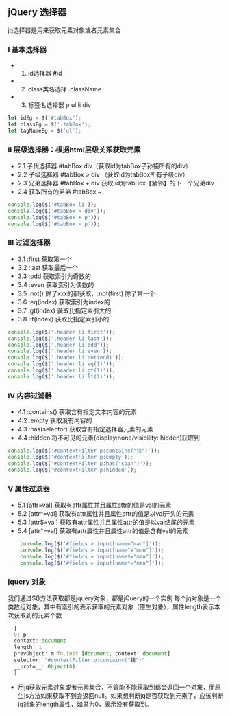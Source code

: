 ## jQuery 选择器

jq选择器是用来获取元素对象或者元素集合


### I 基本选择器

+   1. id选择器  #id
+   2. class类名选择 .className
+   3. 标签名选择器 p ul li div

```javascript
let idEg = $('#tabBox');
let classEg = $('.tabBox');
let tagNameEg = $('ul');
```

### II 层级选择器：根据html层级关系获取元素

+   2.1 子代选择器 #tabBox div（获取id为tabBox子孙袋所有的div）
+   2.2 子级选择器 #tabBox > div （获取id为tabBox所有子级div）
+   2.3 兄弟选择器 #tabBox + div 获取 id为tabBox【紧邻】的下一个兄弟div
+   2.4 获取所有的弟弟 #tabBox ~

```javascript
console.log($('#tabBox li'));
console.log($('#tabBox > div'));
console.log($('#tabBox + p'));
console.log($('#tabBox ~ p'));
```

### III 过滤选择器

+   3.1 :first 获取第一个
+   3.2 :last 获取最后一个
+   3.3 :odd 获取索引为奇数的
+   3.4 :even 获取索引为偶数的
+   3.5 :not() 除了xxx的都获取，:not(first) 除了第一个
+   3.6 :eq(index) 获取索引为index的
+   3.7 :gt(index) 获取比指定索引大的
+   3.8 :lt(index) 获取比指定索引小的

```javascript
console.log($('.header li:first'));
console.log($('.header li:last'));
console.log($('.header li:odd'));
console.log($('.header li:even'));
console.log($('.header li:not(odd)'));
console.log($('.header li:eq(1)'));
console.log($('.header li:gt(1)'));
console.log($('.header li:lt(2)'));
```

### IV 内容过滤器
+   4.1 :contains() 获取含有指定文本内容的元素
+   4.2 :empty 获取没有内容的
+   4.3 :has(selector) 获取含有指定选择器元素的元素
+   4.4 :hidden 将不可见的元素(display:none/visibility: hidden)获取到

```javascript
console.log($('#contextFilter p:contains("钱")'));
console.log($('#contextFilter p:empty'));
console.log($('#contextFilter p:has("span")'));
console.log($('#contextFilter p:hidden'));
```

###  V 属性过滤器

+ 5.1 [attr=val] 获取有attr属性并且属性attr的值是val的元素
+ 5.2 [attr^=val] 获取有attr属性并且属性attr的值是以val开头的元素
+ 5.3 [attr$=val] 获取有attr属性并且属性attr的值是以val结尾的元素
+ 5.4 [attr*=val] 获取有attr属性并且属性attr的值是含有val的元素

```javascript
    console.log($('#fields > input[name="man"]'));
    console.log($('#fields > input[name^="man"]'));
    console.log($('#fields > input[name$="man"]'));
    console.log($('#fields > input[name*="man"]'));
```

### jquery 对象

我们通过$()方法获取都是jquery对象，都是jQuery的一个实例
每个jq对象是一个类数组对象，其中有索引的表示获取的元素对象（原生对象），属性length表示本次获取到的元素个数

```javascript
  [
  0: p
  context: document
  length: 1
  prevObject: m.fn.init [document, context: document]
  selector: "#contextFilter p:contains("钱")"
  __proto__: Object(0)
  ]
```

+ 用jq获取元素对象或者元素集合，不管能不能获取到都会返回一个对象，而原生js方法如果获取不到会返回null。如果想判断jq是否获取到元素了，应该判断jq对象的length属性，如果为0，表示没有获取到。